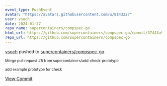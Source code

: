 ```yaml
---
event_type: PushEvent
avatar: "https://avatars.githubusercontent.com/u/814322?"
user: vsoch
date: 2024-01-27
repo_name: supercontainers/compspec-go
html_url: https://github.com/supercontainers/compspec-go/commit/37443a9ce283c99d05416c581d7c01bfa6f17c54
repo_url: https://github.com/supercontainers/compspec-go
---
```


<a href='https://github.com/vsoch' target='_blank'>vsoch</a> pushed to <a href='https://github.com/supercontainers/compspec-go' target='_blank'>supercontainers/compspec-go</a>

<small>Merge pull request #8 from supercontainers/add-check-prototype

add example prototype for check</small>

<a href='https://github.com/supercontainers/compspec-go/commit/37443a9ce283c99d05416c581d7c01bfa6f17c54' target='_blank'>View Commit</a>